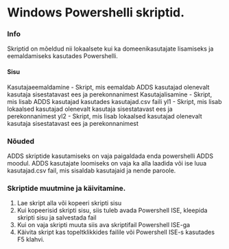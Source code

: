 # Windows Powershelli skriptid.

### Info
Skriptid on mõeldud nii lokaalsete kui ka domeenikasutajate lisamiseks ja eemaldamiseks kasutades Powershelli.

#### Sisu
Kasutajaeemaldamine - Skript, mis eemaldab ADDS kasutajad olenevalt kasutaja sisestatavast ees ja perekonnanimest
Kasutajalisamine - Skript, mis lisab ADDS kasutajad kasutades kasutajad.csv faili
yl1 - Skript, mis lisab lokaalsed kasutajad olenevalt kasutaja sisestatavast ees ja perekonnanimest
yl2 - Skript, mis lisab lokaalsed kasutajad olenevalt kasutaja sisestatavast ees ja perekonnanimest


### Nõuded
ADDS skriptide kasutamiseks on vaja paigaldada enda powershelli ADDS moodul. ADDS kasutajate loomiseks on vaja ka alla laadida või ise luua kasutajad.csv fail, mis sisaldab
kasutajaid ja nende paroole.

### Skriptide muutmine ja käivitamine.
1. Lae skript alla või kopeeri skripti sisu
2. Kui kopeerisid skripti sisu, siis tuleb avada Powershell ISE, kleepida skripti sisu ja salvestada fail
3. Kui on vaja skripti muuta siis ava skriptifail Powershell ISE-ga
4. Käivita skript kas topeltklikkides failile või Powershell ISE-s kasutades F5 klahvi.
